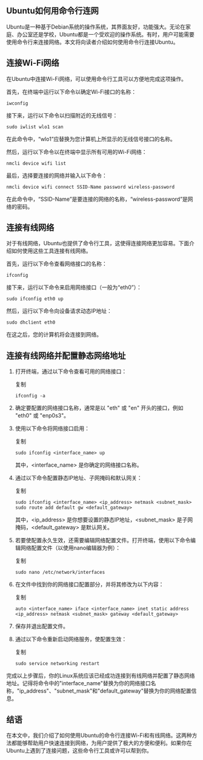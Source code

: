 ## Ubuntu如何用命令行连网

Ubuntu是一种基于Debian系统的操作系统，其界面友好，功能强大。无论在家庭、办公室还是学校，Ubuntu都是一个受欢迎的操作系统。有时，用户可能需要使用命令行来连接网络。本文将向读者介绍如何使用命令行连接Ubuntu。

## 连接Wi-Fi网络

在Ubuntu中连接Wi-Fi网络，可以使用命令行工具可以方便地完成这项操作。

首先，在终端中运行以下命令以确定Wi-Fi接口的名称：

```
iwconfig
```

接下来，运行以下命令以扫描附近的无线信号：

```
sudo iwlist wlo1 scan
```

在此命令中，“wlo1”应替换为您计算机上所显示的无线信号接口的名称。

然后，运行以下命令以在终端中显示所有可用的Wi-Fi网络：

```
nmcli device wifi list
```

最后，选择要连接的网络并输入以下命令：

```
nmcli device wifi connect SSID-Name password wireless-password
```

在此命令中，“SSID-Name”是要连接的网络的名称，“wireless-password”是网络的密码。

## 连接有线网络

对于有线网络，Ubuntu也提供了命令行工具，这使得连接网络更加容易。下面介绍如何使用这些工具连接有线网络。

首先，运行以下命令查看网络接口的名称：

```
ifconfig
```

接下来，运行以下命令来启用网络接口（一般为“eth0”）：

```
sudo ifconfig eth0 up
```

然后，运行以下命令向设备请求动态IP地址：

```
sudo dhclient eth0
```

在这之后，您的计算机将会连接到网络。

## 连接有线网络并配置静态网络地址

1. 打开终端，通过以下命令查看可用的网络接口：
    
    复制
    
    `ifconfig -a`
    
2. 确定要配置的网络接口名称，通常是以 "eth" 或 "en" 开头的接口，例如 "eth0" 或 "enp0s3"。
    
3. 使用以下命令将网络接口启用：
    
    复制
    
    `sudo ifconfig <interface_name> up`
    
    其中，<interface_name> 是你确定的网络接口名称。
    
4. 通过以下命令配置静态IP地址、子网掩码和默认网关：
    
    复制
    
    `sudo ifconfig <interface_name> <ip_address> netmask <subnet_mask> sudo route add default gw <default_gateway>`
    
    其中，<ip_address> 是你想要设置的静态IP地址，<subnet_mask> 是子网掩码，<default_gateway> 是默认网关。
    
5. 若要使配置永久生效，还需要编辑网络配置文件。打开终端，使用以下命令编辑网络配置文件（以使用nano编辑器为例）：
    
    复制
    
    `sudo nano /etc/network/interfaces`
    
6. 在文件中找到你的网络接口配置部分，并将其修改为以下内容：
    
    复制
    
    `auto <interface_name> iface <interface_name> inet static address <ip_address> netmask <subnet_mask> gateway <default_gateway>`
    
7. 保存并退出配置文件。
    
8. 通过以下命令重新启动网络服务，使配置生效：
    
    复制
    
    `sudo service networking restart`
    

完成以上步骤后，你的Linux系统应该已经成功连接到有线网络并配置了静态网络地址。记得将命令中的"interface_name"替换为你的网络接口名称，"ip_address"、"subnet_mask"和"default_gateway"替换为你的网络配置信息。

## 结语

在本文中，我们介绍了如何使用Ubuntu的命令行连接Wi-Fi和有线网络。这两种方法都能够帮助用户快速连接到网络，为用户提供了极大的方便和便利。如果你在Ubuntu上遇到了连接问题，这些命令行工具或许可以帮到你。